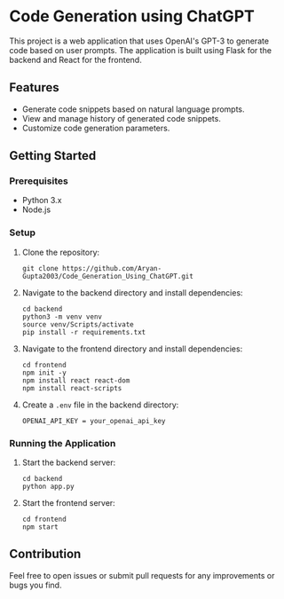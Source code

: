 # Code Generation using ChatGPT

This project is a web application that uses OpenAI's GPT-3 to generate code based on user prompts. The application is built using Flask for the backend and React for the frontend.

## Features

- Generate code snippets based on natural language prompts.
- View and manage history of generated code snippets.
- Customize code generation parameters.

## Getting Started

### Prerequisites

- Python 3.x
- Node.js

### Setup

1. Clone the repository:

   ```
   git clone https://github.com/Aryan-Gupta2003/Code_Generation_Using_ChatGPT.git
   ```

2. Navigate to the backend directory and install dependencies:

   ```
   cd backend
   python3 -m venv venv
   source venv/Scripts/activate
   pip install -r requirements.txt
   ```

3. Navigate to the frontend directory and install dependencies:

   ```
   cd frontend
   npm init -y
   npm install react react-dom
   npm install react-scripts
   ```

4. Create a `.env` file in the backend directory:
   ```
   OPENAI_API_KEY = your_openai_api_key
   ```

### Running the Application

1. Start the backend server:

   ```
   cd backend
   python app.py
   ```

2. Start the frontend server:
   ```
   cd frontend
   npm start
   ```

## Contribution

Feel free to open issues or submit pull requests for any improvements or bugs you find.
